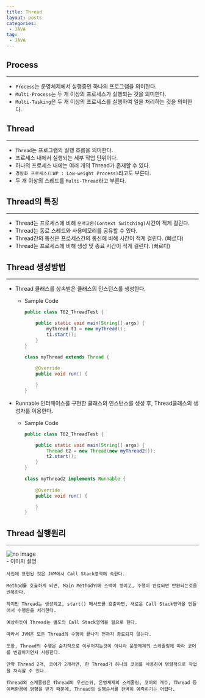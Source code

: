 ```yaml
---
title: Thread
layout: posts
categories:
 - JAVA
tag:
 - JAVA
---
```


## __Process__
---
- `Process`는 운영체제에서 실행중인 하나의 프로그램을 의미한다.
- `Multi-Process`는 두 개 이상의 프로세스가 실행되는 것을 의미한다.
- `Multi-Tasking`은 두 개 이상의 프로세스를 실행하여 일을 처리하는 것을 의미한다.

## __Thread__
---
- `Thread`는 프로그램의 실행 흐름을 의미한다.
- 프로세스 내에서 실행되는 세부 작업 단위이다.
- 하나의 프로세스 내에는 여러 개의 Thread가 존재할 수 있다.
- `경량화 프로세스(LWP : Low-weight Process)`라고도 부른다.
- 두 개 이상의 스레드를 `Multi-Thread`라고 부른다.

## __Thread의 특징__
---
- Thread는 프로세스에 비해 `문맥교환(Context Switching)`시간이 적게 걸린다.
- Thread는 동료 스레드와 사용메모리를 공유할 수 있다.
- Thread간의 통신은 프로세스간의 통신에 비해 시간이 적게 걸린다. (빠르다)
- Thread는 프로세스에 비해 생성 및 종료 시간이 적게 걸린다. (빠르다)

## __Thread 생성방법__
---
- Thread 클래스를 상속받은 클래스의 인스턴스를 생성한다.
    - Sample Code

        ```java
        public class T02_ThreadTest {

        	public static void main(String[] args) {
        		myThread t1 = new myThread();
        		t1.start();
        	}
        }

        class myThread extends Thread {
        	
        	@Override
        	public void run() {

        	}
        }
        ```

- Runnable 인터페이스를 구현한 클래스의 인스턴스를 생성 후, Thread클래스의 생성자를 이용한다.
    - Sample Code

        ```java
        public class T02_ThreadTest {

        	public static void main(String[] args) {
        		Thread t2 = new Thread(new myThread2());
        		t2.start();
        	}
        }

        class myThread2 implements Runnable {
        	
        	@Override
        	public void run() {

        	}
        }
        ```

## __Thread 실행원리__
---
<div style="text-aline:center;">
    <img alt="no image" src="https://user-images.githubusercontent.com/67519366/93761482-d0d9c900-fc48-11ea-949d-3e65dfb0b16a.png">
</div>
- 이미지 설명

    사진에 표현된 것은 JVM에서 Call Stack영역에 속한다. 

    Method를 호출하게 되면, Main Method위에 스택이 쌓이고, 수행이 완료되면 반환되는것을 반복한다. 

    하지만 Thread는 생성되고, start() 메서드를 호출하면, 새로운 Call Stack영역을 만들어서 수행문을 처리한다.

    예상하듯이 Thread는 별도의 Call Stack영역을 필요로 한다.

    따라서 JVM은 모든 Thread의 수행이 끝나기 전까지 종료되지 않는다.

    또한, Thread의 수행은 순차적으로 이루어지는것이 아니라 운영체제의 스케줄링에 따라 코어를 번갈아가면서 사용한다.

    만약 Thread 2개, 코어가 2개라면, 한 Thread가 하나의 코어를 사용하여 병렬적으로 작업을 처리할 수 있다.

    Thread의 스케줄링은 Thread의 우선순위, 운영체제의 스케줄링, 코어의 개수, Thread 등 여러환경에 영향을 받기 때문에, Thread의 실행순서를 완벽히 예측하기는 어렵다.